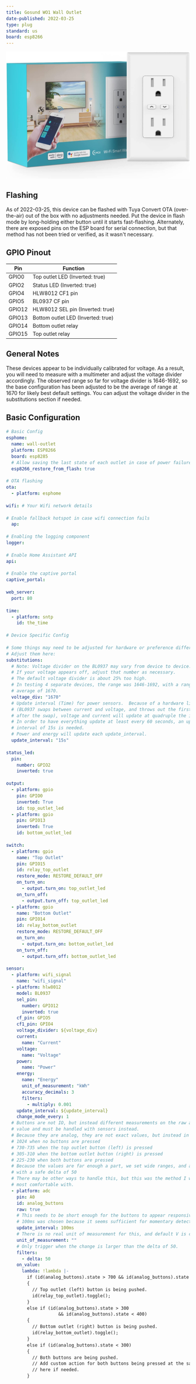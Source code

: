 ```yaml
---
title: Gosund WO1 Wall Outlet
date-published: 2022-03-25
type: plug
standard: us
board: esp8266
---
```


![Product Image](Gosund-WO1.jpg "Product Image")

## Flashing

As of 2022-03-25, this device can be flashed with Tuya Convert OTA (over-the-air) out of the box with no adjustments needed.  Put the device in flash mode by long-holding either button until it starts fast-flashing.  Alternately, there are exposed pins on the ESP board for serial connection, but that method has not been tried or verified, as it wasn't necessary.

## GPIO Pinout

| Pin    | Function                               |
| ------ | -------------------------------------- |
| GPIO0  | Top outlet LED (Inverted: true)        |
| GPIO2  | Status LED (Inverted: true)            |
| GPIO4  | HLW8012 CF1 pin                        |
| GPIO5  | BL0937 CF pin                          |
| GPIO12 | HLW8012 SEL pin (Inverted: true)       |
| GPIO13 | Bottom outlet LED (Inverted: true)     |
| GPIO14 | Bottom outlet relay                    |
| GPIO15 | Top outlet relay                       |

## General Notes

These devices appear to be individually calibrated for voltage.  As a result, you will need to measure with a multimeter and adjust the voltage divider accordingly.  The observed range so far for voltage divider is 1646-1692, so the base configuration has been adjusted to be the average of range at 1670 for likely best default settings.  You can adjust the voltage divider in the substitutions section if needed.

## Basic Configuration

```yaml
# Basic Config
esphome:
  name: wall-outlet
  platform: ESP8266
  board: esp8285
  # Allow saving the last state of each outlet in case of power failure
  esp8266_restore_from_flash: true

# OTA flashing
ota:
  - platform: esphome

wifi: # Your Wifi network details
  
# Enable fallback hotspot in case wifi connection fails  
  ap:

# Enabling the logging component
logger:

# Enable Home Assistant API
api:

# Enable the captive portal
captive_portal:

web_server:
  port: 80
  
time:
  - platform: sntp
    id: the_time

# Device Specific Config

# Some things may need to be adjusted for hardware or preference differences.
# Adjust them here:
substitutions:
  # Note: Voltage divider on the BL0937 may vary from device to device.
  # If your voltage appears off, adjust that number as necessary.
  # The default voltage divider is about 25% too high.
  # In testing 4 separate devices, the range was 1646-1692, with a range
  # average of 1670.
  voltage_div: "1670"
  # Update interval (Time) for power sensors.  Because of a hardware limitation
  # (BL0937 swaps between current and voltage, and throws out the first value
  # after the swap), voltage and current will update at quadruple the interval.
  # In order to have everything update at least every 60 seconds, an update
  # interval of 15s is needed.
  # Power and energy will update each update_interval.
  update_interval: "15s"

status_led:
  pin:
    number: GPIO2
    inverted: true

output:
  - platform: gpio
    pin: GPIO0
    inverted: True
    id: top_outlet_led
  - platform: gpio
    pin: GPIO13
    inverted: True
    id: bottom_outlet_led

switch:
  - platform: gpio
    name: "Top Outlet"
    pin: GPIO15
    id: relay_top_outlet
    restore_mode: RESTORE_DEFAULT_OFF
    on_turn_on:
      - output.turn_on: top_outlet_led
    on_turn_off:
      - output.turn_off: top_outlet_led
  - platform: gpio
    name: "Bottom Outlet"
    pin: GPIO14
    id: relay_bottom_outlet
    restore_mode: RESTORE_DEFAULT_OFF
    on_turn_on:
      - output.turn_on: bottom_outlet_led
    on_turn_off:
      - output.turn_off: bottom_outlet_led

sensor:
  - platform: wifi_signal
    name: "wifi_signal"
  - platform: hlw8012
    model: BL0937
    sel_pin:
      number: GPIO12
      inverted: true
    cf_pin: GPIO5
    cf1_pin: GPIO4
    voltage_divider: ${voltage_div}
    current:
      name: "Current"
    voltage:
      name: "Voltage"
    power:
      name: "Power"
    energy:
      name: "Energy"
      unit_of_measurement: "kWh"
      accuracy_decimals: 3
      filters:
        - multiply: 0.001
    update_interval: ${update_interval}
    change_mode_every: 1
  # Buttons are not IO, but instead different measurements on the raw analog A0
  # value and must be handled with sensors instead.
  # Because they are analog, they are not exact values, but instead in ranges.
  # 1024 when no buttons are pressed
  # 730-735 when the top outlet button (left) is pressed
  # 305-310 when the bottom outlet button (right) is pressed
  # 225-230 when both buttons are pressed
  # Because the values are far enough a part, we set wide ranges, and a filter
  # with a safe delta of 50
  # There may be other ways to handle this, but this was the method I was
  # most comfortable with.
  - platform: adc
    pin: A0
    id: analog_buttons
    raw: true
    # This needs to be short enough for the buttons to appear responsive.
    # 100ms was chosen because it seems sufficient for momentary detection.
    update_interval: 100ms
    # There is no real unit of measurement for this, and default V is confusing.
    unit_of_measurement: ""
    # Only trigger when the change is larger than the delta of 50.
    filters:
      - delta: 50
    on_value:
      lambda: !lambda |-
        if (id(analog_buttons).state > 700 && id(analog_buttons).state < 800)
        {
          // Top outlet (left) button is being pushed.
          id(relay_top_outlet).toggle();
        }
        else if (id(analog_buttons).state > 300
                    && id(analog_buttons).state < 400)
        {
          // Bottom outlet (right) button is being pushed.
          id(relay_bottom_outlet).toggle();
        }
        else if (id(analog_buttons).state < 300)
        {
          // Both buttons are being pushed.
          // Add custom action for both buttons being pressed at the same time
          // here if needed.
        }
```
